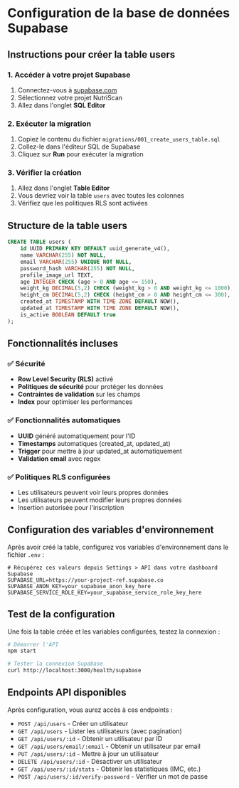 # Configuration de la base de données Supabase

## Instructions pour créer la table users

### 1. Accéder à votre projet Supabase

1. Connectez-vous à [supabase.com](https://supabase.com)
2. Sélectionnez votre projet NutriScan
3. Allez dans l'onglet **SQL Editor**

### 2. Exécuter la migration

1. Copiez le contenu du fichier `migrations/001_create_users_table.sql`
2. Collez-le dans l'éditeur SQL de Supabase
3. Cliquez sur **Run** pour exécuter la migration

### 3. Vérifier la création

1. Allez dans l'onglet **Table Editor**
2. Vous devriez voir la table `users` avec toutes les colonnes
3. Vérifiez que les politiques RLS sont activées

## Structure de la table users

```sql
CREATE TABLE users (
    id UUID PRIMARY KEY DEFAULT uuid_generate_v4(),
    name VARCHAR(255) NOT NULL,
    email VARCHAR(255) UNIQUE NOT NULL,
    password_hash VARCHAR(255) NOT NULL,
    profile_image_url TEXT,
    age INTEGER CHECK (age > 0 AND age <= 150),
    weight_kg DECIMAL(5,2) CHECK (weight_kg > 0 AND weight_kg <= 1000),
    height_cm DECIMAL(5,2) CHECK (height_cm > 0 AND height_cm <= 300),
    created_at TIMESTAMP WITH TIME ZONE DEFAULT NOW(),
    updated_at TIMESTAMP WITH TIME ZONE DEFAULT NOW(),
    is_active BOOLEAN DEFAULT true
);
```

## Fonctionnalités incluses

### ✅ Sécurité
- **Row Level Security (RLS)** activé
- **Politiques de sécurité** pour protéger les données
- **Contraintes de validation** sur les champs
- **Index** pour optimiser les performances

### ✅ Fonctionnalités automatiques
- **UUID** généré automatiquement pour l'ID
- **Timestamps** automatiques (created_at, updated_at)
- **Trigger** pour mettre à jour updated_at automatiquement
- **Validation email** avec regex

### ✅ Politiques RLS configurées
- Les utilisateurs peuvent voir leurs propres données
- Les utilisateurs peuvent modifier leurs propres données
- Insertion autorisée pour l'inscription

## Configuration des variables d'environnement

Après avoir créé la table, configurez vos variables d'environnement dans le fichier `.env` :

```env
# Récupérez ces valeurs depuis Settings > API dans votre dashboard Supabase
SUPABASE_URL=https://your-project-ref.supabase.co
SUPABASE_ANON_KEY=your_supabase_anon_key_here
SUPABASE_SERVICE_ROLE_KEY=your_supabase_service_role_key_here
```

## Test de la configuration

Une fois la table créée et les variables configurées, testez la connexion :

```bash
# Démarrer l'API
npm start

# Tester la connexion Supabase
curl http://localhost:3000/health/supabase
```

## Endpoints API disponibles

Après configuration, vous aurez accès à ces endpoints :

- `POST /api/users` - Créer un utilisateur
- `GET /api/users` - Lister les utilisateurs (avec pagination)
- `GET /api/users/:id` - Obtenir un utilisateur par ID
- `GET /api/users/email/:email` - Obtenir un utilisateur par email
- `PUT /api/users/:id` - Mettre à jour un utilisateur
- `DELETE /api/users/:id` - Désactiver un utilisateur
- `GET /api/users/:id/stats` - Obtenir les statistiques (IMC, etc.)
- `POST /api/users/:id/verify-password` - Vérifier un mot de passe